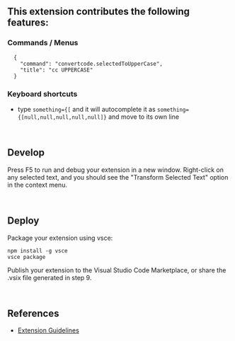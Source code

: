 ## This extension contributes the following features:

### Commands / Menus

```
  {
    "command": "convertcode.selectedToUpperCase",
    "title": "cc UPPERCASE"
  }
```

### Keyboard shortcuts

- type `something={[` and it will autocomplete it as `something={[null,null,null,null,null]}` and move to its own line

<br />

## Develop

Press F5 to run and debug your extension in a new window. Right-click on any selected text, and you should see the "Transform Selected Text" option in the context menu.

<br />

## Deploy

Package your extension using vsce:

```
npm install -g vsce
vsce package
```

Publish your extension to the Visual Studio Code Marketplace, or share the .vsix file generated in step 9.

<br />

## References

- [Extension Guidelines](https://code.visualstudio.com/api/references/extension-guidelines)
